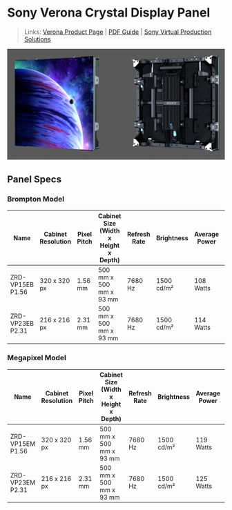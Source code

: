 # Sony Verona Crystal Display Panel

> Links: [Verona Product Page](https://pro.sony/ue_US/products/led-video-walls/verona) | [PDF Guide](https://pro.sony/s3/2023/08/17083135/Crystal_LED_VERONA_Brochure_Nov2023.pdf) | [Sony Virtual Production Solutions](https://pro.sony/ue_US/cinematography/virtual-production)

![Verona Photo](Sony-Verona.png)

## Panel Specs

### Brompton Model

| Name              | Cabinet Resolution | Pixel Pitch | Cabinet Size (Width x Height x Depth) | Refresh Rate | Brightness      | Average Power | Mass    |
|-------------------|--------------------|-------------|---------------------------------------|--------------|-----------------|---------------|---------|
| ZRD-VP15EB P1.56  |  320 x 320 px      |  1.56 mm    | 500 mm x 500 mm x 93 mm               |  7680 Hz     | 1500 cd/m&sup2; | 108 Watts     | 10.1 kg |
| ZRD-VP23EB P2.31  |  216 x 216 px      |  2.31 mm    | 500 mm x 500 mm x 93 mm               |  7680 Hz     | 1500 cd/m&sup2; | 114 Watts     | 10.1 kg |

### Megapixel Model

| Name              | Cabinet Resolution | Pixel Pitch | Cabinet Size (Width x Height x Depth) | Refresh Rate | Brightness      | Average Power | Mass    |
|-------------------|--------------------|-------------|---------------------------------------|--------------|-----------------|---------------|---------|
| ZRD-VP15EM P1.56  |  320 x 320 px      |  1.56 mm    | 500 mm x 500 mm x 93 mm               |  7680 Hz     | 1500 cd/m&sup2; | 119 Watts     | 10.1 kg |
| ZRD-VP23EM P2.31  |  216 x 216 px      |  2.31 mm    | 500 mm x 500 mm x 93 mm               |  7680 Hz     | 1500 cd/m&sup2; | 125 Watts     | 10.1 kg |


